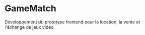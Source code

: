 # GameMatch
Développement du prototype frontend pour la location, la vente et l'échange de jeux vidéo.
